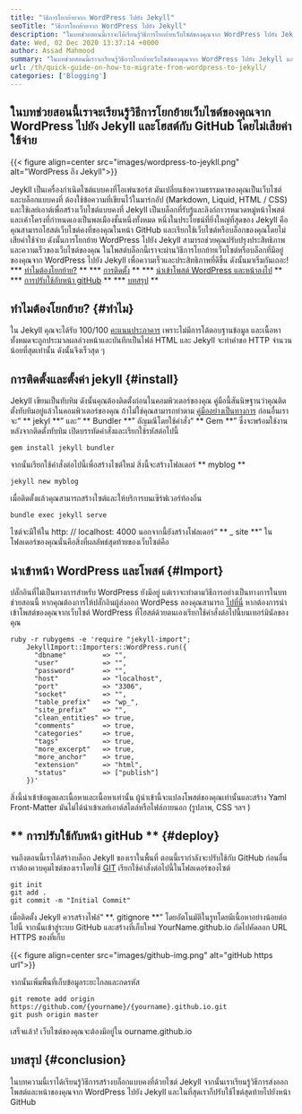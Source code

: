```yaml
---
title: "วิธีการโยกย้ายจาก WordPress ไปยัง Jekyll" 
seoTitle: "วิธีการโยกย้ายจาก WordPress ไปยัง Jekyll" 
description: "ในบทช่วยสอนนี้เราจะได้เรียนรู้วิธีการโยกย้ายเว็บไซต์ของคุณจาก WordPress ไปยัง Jekyll ในขั้นตอนที่ง่ายและรวดเร็ว มาเริ่มกันเลย!" 
date: Wed, 02 Dec 2020 13:37:14 +0000
author: Assad Mahmood
summary: "ในบทช่วยสอนนี้เราจะเรียนรู้วิธีการโยกย้ายเว็บไซต์ของคุณจาก WordPress ไปยัง Jekyll และโฮสต์กับ GitHub โดยไม่เสียค่าใช้จ่าย" 
url: /th/quick-guide-on-how-to-migrate-from-wordpress-to-jekyll/
categories: ['Blogging']
---
```


## ในบทช่วยสอนนี้เราจะเรียนรู้วิธีการโยกย้ายเว็บไซต์ของคุณจาก WordPress ไปยัง Jekyll และโฮสต์กับ GitHub โดยไม่เสียค่าใช้จ่าย

{{< figure align=center src="images/wordpress-to-jeykll.png" alt="WordPress ถึง Jekyll">}}

Jeykll เป็นเครื่องกำเนิดไซต์แบบคงที่โอเพ่นซอร์ส มันเปลี่ยนข้อความธรรมดาของคุณเป็นเว็บไซต์และบล็อกแบบคงที่ ต้องใช้ข้อความที่เขียนไว้ในมาร์กอัป (Markdown, Liquid, HTML / CSS) และใช้เลย์เอาต์เพื่อสร้างเว็บไซต์แบบคงที่ Jekyll เป็นบล็อกที่รับรู้และลิงก์ถาวรหมวดหมู่หน้าโพสต์และเค้าโครงที่กำหนดเองเป็นพลเมืองชั้นหนึ่งทั้งหมด หนึ่งในประโยชน์ที่ยิ่งใหญ่ที่สุดของ Jekyll คือคุณสามารถโฮสต์เว็บไซต์คงที่ของคุณในหน้า GitHub และเรียกใช้เว็บไซต์หรือบล็อกของคุณโดยไม่เสียค่าใช้จ่าย ดังนั้นการโยกย้าย WordPress ไปยัง Jekyll สามารถช่วยคุณปรับปรุงประสิทธิภาพและความเร็วของเว็บไซต์ของคุณ
ในโพสต์บล็อกนี้เราจะผ่านวิธีการโยกย้ายเว็บไซต์หรือบล็อกที่มีอยู่ของคุณจาก WordPress ไปยัง Jekyll เพื่อความเร็วและประสิทธิภาพที่ดีขึ้น ดังนั้นมาเริ่มกันเถอะ!
  *** [ทำไมต้องโยกย้าย?][1] **
  *** [การติดตั้ง][2] **
  *** [นำเข้าโพสต์ WordPress และหน้าลงไป][3] **
  *** [การปรับใช้กับหน้า gitHub][4] **
  *** [บทสรุป][5] **

## ทำไมต้องโยกย้าย? {#ทำไม}
ใน Jekyll คุณจะได้รับ 100/100 [คะแนนประภาคาร][6] เพราะไม่มีการโต้ตอบฐานข้อมูล และเนื้อหาทั้งหมดจะถูกประมวลผลล่วงหน้าและบันทึกเป็นไฟล์ HTML และ Jekyll จะทำคำขอ HTTP จำนวนน้อยที่สุดเท่านั้น ดังนั้นจึงเร็วสุด ๆ

## การติดตั้งและตั้งค่า jekyll {#install}
Jekyll เขียนเป็นทับทิม ดังนั้นคุณต้องติดตั้งก่อนในคอมพิวเตอร์ของคุณ คู่มือนี้สันนิษฐานว่าคุณติดตั้งทับทิมอยู่แล้วในคอมพิวเตอร์ของคุณ ถ้าไม่ใช่คุณสามารถทำตาม [คู่มืออย่างเป็นทางการ][7]
ก่อนอื่นเราจะ“ ** jekyl **” และ“ ** Bundler **” อัญมณีโดยใช้คำสั่ง“ ** Gem **” ซึ่งจะพร้อมใช้งานหลังจากติดตั้งทับทิม เปิดบรรทัดคำสั่งและเรียกใช้รหัสต่อไปนี้
```
gem install jekyll bundler
```
จากนั้นเรียกใช้คำสั่งต่อไปนี้เพื่อสร้างไซต์ใหม่ สิ่งนี้จะสร้างโฟลเดอร์ ** myblog **
```
jekyll new myblog
```
เมื่อติดตั้งแล้วคุณสามารถสร้างไซต์และให้บริการบนเซิร์ฟเวอร์ท้องถิ่น
```
bundle exec jekyll serve
```
ไซต์จะมีให้ใน http: // localhost: 4000 นอกจากนี้ยังสร้างโฟลเดอร์“ ** _ site **” ในโฟลเดอร์ของคุณนั่นคือสิ่งที่ผลลัพธ์สุดท้ายของเว็บไซต์คือ

## นำเข้าหน้า WordPress และโพสต์ {#Import}
ปลั๊กอินที่ไม่เป็นทางการสำหรับ WordPress ยังมีอยู่ แต่เราจะทำตามวิธีการอย่างเป็นทางการในบทช่วยสอนนี้ หากคุณต้องการให้ปลั๊กอินผู้ส่งออก WordPess ลองคุณสามารถ [ไปที่นี่][8]
หากต้องการนำเข้าโพสต์ของคุณจากเว็บไซต์ WordPress ที่โฮสต์ด้วยตนเองเรียกใช้คำสั่งต่อไปนี้บนเทอร์มินัลของคุณ
```
ruby -r rubygems -e 'require "jekyll-import";
    JekyllImport::Importers::WordPress.run({
      "dbname"         => "",
      "user"           => "",
      "password"       => "",
      "host"           => "localhost",
      "port"           => "3306",
      "socket"         => "",
      "table_prefix"   => "wp_",
      "site_prefix"    => "",
      "clean_entities" => true,
      "comments"       => true,
      "categories"     => true,
      "tags"           => true,
      "more_excerpt"   => true,
      "more_anchor"    => true,
      "extension"      => "html",
      "status"         => ["publish"]
    })'
```
สิ่งนี้นำเข้าข้อมูลและเนื้อหาและเนื้อหาเท่านั้น ผู้นำเข้านี้จะแปลงโพสต์ของคุณเท่านั้นและสร้าง Yaml Front-Matter มันไม่ได้นำเข้าเลย์เอาต์สไตล์หรือไฟล์ภายนอก (รูปภาพ, CSS ฯลฯ )

## ** การปรับใช้กับหน้า gitHub ** {#deploy}
จนถึงตอนนี้เราได้สร้างบล็อก Jekyll ของเราในพื้นที่ ตอนนี้เรากำลังจะปรับใช้กับ GitHub ก่อนอื่นเราต้องควบคุมไซต์ของเราโดยใช้ [GIT][9] เรียกใช้คำสั่งต่อไปนี้ในโฟลเดอร์ของไซต์
```
git init
git add .
git commit -m "Initial Commit"
```
เมื่อติดตั้ง Jekyll ควรสร้างไฟล์“ **. gitignore **” โดยอัตโนมัติในรูทโดยมีเนื้อหาอย่างน้อยต่อไปนี้
จากนั้นเข้าสู่ระบบ GitHub และสร้างที่เก็บใหม่ YourName.github.io
ถัดไปคัดลอก URL HTTPS ของที่เก็บ

{{< figure align=center src="images/github-img.png" alt="gitHub https url">}}

จากนั้นเพิ่มพื้นที่เก็บข้อมูลระยะไกลและกดรหัส
```
git remote add origin https://github.com/{yourname}/{yourname}.github.io.git
git push origin master
```
เสร็จแล้ว! เว็บไซต์ของคุณจะต้องมีอยู่ใน ourname.github.io

## บทสรุป {#conclusion}
ในบทความนี้เราได้เรียนรู้วิธีการสร้างบล็อกแบบคงที่ด้วยไซต์ Jekyll จากนั้นเราเรียนรู้วิธีการส่งออกโพสต์และหน้าของคุณจาก WordPress ไปยัง Jekyll และในที่สุดเราก็ปรับใช้ไซต์สุดท้ายไปยังหน้า GitHub

  
[1]: #why
[2]: #install
[3]: #import
[4]: #deploy
[5]: #conclusion
[6]: https://web.dev/performance-scoring/
[7]: https://www.ruby-lang.org/en/documentation/installation/
[8]: https://wordpress.org/plugins/jekyll-exporter/
[9]: https://git-scm.com/

